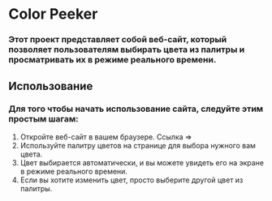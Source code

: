 # Color Peeker
### Этот проект представляет собой веб-сайт, который позволяет пользователям выбирать цвета из палитры и просматривать их в режиме реального времени.

## Использование
### Для того чтобы начать использование сайта, следуйте этим простым шагам:

1. Откройте веб-сайт в вашем браузере. Ссылка => 
2. Используйте палитру цветов на странице для выбора нужного вам цвета.
3. Цвет выбирается автоматически, и вы можете увидеть его на экране в режиме реального времени.
4. Если вы хотите изменить цвет, просто выберите другой цвет из палитры.